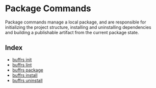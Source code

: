 # Package Commands

Package commands manage a local package, and are responsible for initializing the
project structure, installing and uninstalling dependencies and building a
publishable artifact from the current package state.

## Index

* [buffrs init](buffrs-init.md)
* [buffrs lint](buffrs-lint.md)
* [buffrs package](buffrs-package.md)
* [buffrs install](buffrs-install.md)
* [buffrs uninstall](buffrs-uninstall.md)
